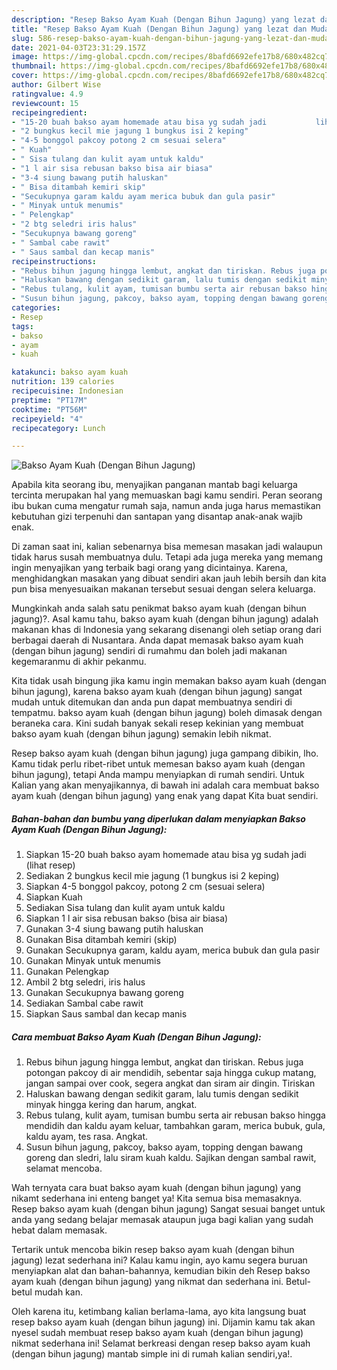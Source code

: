 ```yaml
---
description: "Resep Bakso Ayam Kuah (Dengan Bihun Jagung) yang lezat dan Mudah Dibuat"
title: "Resep Bakso Ayam Kuah (Dengan Bihun Jagung) yang lezat dan Mudah Dibuat"
slug: 586-resep-bakso-ayam-kuah-dengan-bihun-jagung-yang-lezat-dan-mudah-dibuat
date: 2021-04-03T23:31:29.157Z
image: https://img-global.cpcdn.com/recipes/8bafd6692efe17b8/680x482cq70/bakso-ayam-kuah-dengan-bihun-jagung-foto-resep-utama.jpg
thumbnail: https://img-global.cpcdn.com/recipes/8bafd6692efe17b8/680x482cq70/bakso-ayam-kuah-dengan-bihun-jagung-foto-resep-utama.jpg
cover: https://img-global.cpcdn.com/recipes/8bafd6692efe17b8/680x482cq70/bakso-ayam-kuah-dengan-bihun-jagung-foto-resep-utama.jpg
author: Gilbert Wise
ratingvalue: 4.9
reviewcount: 15
recipeingredient:
- "15-20 buah bakso ayam homemade atau bisa yg sudah jadi           lihat resep"
- "2 bungkus kecil mie jagung 1 bungkus isi 2 keping"
- "4-5 bonggol pakcoy potong 2 cm sesuai selera"
- " Kuah"
- " Sisa tulang dan kulit ayam untuk kaldu"
- "1 l air sisa rebusan bakso bisa air biasa"
- "3-4 siung bawang putih haluskan"
- " Bisa ditambah kemiri skip"
- "Secukupnya garam kaldu ayam merica bubuk dan gula pasir"
- " Minyak untuk menumis"
- " Pelengkap"
- "2 btg seledri iris halus"
- "Secukupnya bawang goreng"
- " Sambal cabe rawit"
- " Saus sambal dan kecap manis"
recipeinstructions:
- "Rebus bihun jagung hingga lembut, angkat dan tiriskan. Rebus juga potongan pakcoy di air mendidih, sebentar saja hingga cukup matang, jangan sampai over cook, segera angkat dan siram air dingin. Tiriskan"
- "Haluskan bawang dengan sedikit garam, lalu tumis dengan sedikit minyak hingga kering dan harum, angkat."
- "Rebus tulang, kulit ayam, tumisan bumbu serta air rebusan bakso hingga mendidih dan kaldu ayam keluar, tambahkan garam, merica bubuk, gula, kaldu ayam, tes rasa. Angkat."
- "Susun bihun jagung, pakcoy, bakso ayam, topping dengan bawang goreng dan sledri, lalu siram kuah kaldu. Sajikan dengan sambal rawit, selamat mencoba."
categories:
- Resep
tags:
- bakso
- ayam
- kuah

katakunci: bakso ayam kuah 
nutrition: 139 calories
recipecuisine: Indonesian
preptime: "PT17M"
cooktime: "PT56M"
recipeyield: "4"
recipecategory: Lunch

---
```



![Bakso Ayam Kuah (Dengan Bihun Jagung)](https://img-global.cpcdn.com/recipes/8bafd6692efe17b8/680x482cq70/bakso-ayam-kuah-dengan-bihun-jagung-foto-resep-utama.jpg)

Apabila kita seorang ibu, menyajikan panganan mantab bagi keluarga tercinta merupakan hal yang memuaskan bagi kamu sendiri. Peran seorang ibu bukan cuma mengatur rumah saja, namun anda juga harus memastikan kebutuhan gizi terpenuhi dan santapan yang disantap anak-anak wajib enak.

Di zaman  saat ini, kalian sebenarnya bisa memesan masakan jadi walaupun tidak harus susah membuatnya dulu. Tetapi ada juga mereka yang memang ingin menyajikan yang terbaik bagi orang yang dicintainya. Karena, menghidangkan masakan yang dibuat sendiri akan jauh lebih bersih dan kita pun bisa menyesuaikan makanan tersebut sesuai dengan selera keluarga. 



Mungkinkah anda salah satu penikmat bakso ayam kuah (dengan bihun jagung)?. Asal kamu tahu, bakso ayam kuah (dengan bihun jagung) adalah makanan khas di Indonesia yang sekarang disenangi oleh setiap orang dari berbagai daerah di Nusantara. Anda dapat memasak bakso ayam kuah (dengan bihun jagung) sendiri di rumahmu dan boleh jadi makanan kegemaranmu di akhir pekanmu.

Kita tidak usah bingung jika kamu ingin memakan bakso ayam kuah (dengan bihun jagung), karena bakso ayam kuah (dengan bihun jagung) sangat mudah untuk ditemukan dan anda pun dapat membuatnya sendiri di tempatmu. bakso ayam kuah (dengan bihun jagung) boleh dimasak dengan beraneka cara. Kini sudah banyak sekali resep kekinian yang membuat bakso ayam kuah (dengan bihun jagung) semakin lebih nikmat.

Resep bakso ayam kuah (dengan bihun jagung) juga gampang dibikin, lho. Kamu tidak perlu ribet-ribet untuk memesan bakso ayam kuah (dengan bihun jagung), tetapi Anda mampu menyiapkan di rumah sendiri. Untuk Kalian yang akan menyajikannya, di bawah ini adalah cara membuat bakso ayam kuah (dengan bihun jagung) yang enak yang dapat Kita buat sendiri.

<!--inarticleads1-->

##### Bahan-bahan dan bumbu yang diperlukan dalam menyiapkan Bakso Ayam Kuah (Dengan Bihun Jagung):

1. Siapkan 15-20 buah bakso ayam homemade atau bisa yg sudah jadi           (lihat resep)
1. Sediakan 2 bungkus kecil mie jagung (1 bungkus isi 2 keping)
1. Siapkan 4-5 bonggol pakcoy, potong 2 cm (sesuai selera)
1. Siapkan  Kuah
1. Sediakan  Sisa tulang dan kulit ayam untuk kaldu
1. Siapkan 1 l air sisa rebusan bakso (bisa air biasa)
1. Gunakan 3-4 siung bawang putih haluskan
1. Gunakan  Bisa ditambah kemiri (skip)
1. Gunakan Secukupnya garam, kaldu ayam, merica bubuk dan gula pasir
1. Gunakan  Minyak untuk menumis
1. Gunakan  Pelengkap
1. Ambil 2 btg seledri, iris halus
1. Gunakan Secukupnya bawang goreng
1. Sediakan  Sambal cabe rawit
1. Siapkan  Saus sambal dan kecap manis




<!--inarticleads2-->

##### Cara membuat Bakso Ayam Kuah (Dengan Bihun Jagung):

1. Rebus bihun jagung hingga lembut, angkat dan tiriskan. Rebus juga potongan pakcoy di air mendidih, sebentar saja hingga cukup matang, jangan sampai over cook, segera angkat dan siram air dingin. Tiriskan
1. Haluskan bawang dengan sedikit garam, lalu tumis dengan sedikit minyak hingga kering dan harum, angkat.
1. Rebus tulang, kulit ayam, tumisan bumbu serta air rebusan bakso hingga mendidih dan kaldu ayam keluar, tambahkan garam, merica bubuk, gula, kaldu ayam, tes rasa. Angkat.
1. Susun bihun jagung, pakcoy, bakso ayam, topping dengan bawang goreng dan sledri, lalu siram kuah kaldu. Sajikan dengan sambal rawit, selamat mencoba.




Wah ternyata cara buat bakso ayam kuah (dengan bihun jagung) yang nikamt sederhana ini enteng banget ya! Kita semua bisa memasaknya. Resep bakso ayam kuah (dengan bihun jagung) Sangat sesuai banget untuk anda yang sedang belajar memasak ataupun juga bagi kalian yang sudah hebat dalam memasak.

Tertarik untuk mencoba bikin resep bakso ayam kuah (dengan bihun jagung) lezat sederhana ini? Kalau kamu ingin, ayo kamu segera buruan menyiapkan alat dan bahan-bahannya, kemudian bikin deh Resep bakso ayam kuah (dengan bihun jagung) yang nikmat dan sederhana ini. Betul-betul mudah kan. 

Oleh karena itu, ketimbang kalian berlama-lama, ayo kita langsung buat resep bakso ayam kuah (dengan bihun jagung) ini. Dijamin kamu tak akan nyesel sudah membuat resep bakso ayam kuah (dengan bihun jagung) nikmat sederhana ini! Selamat berkreasi dengan resep bakso ayam kuah (dengan bihun jagung) mantab simple ini di rumah kalian sendiri,ya!.

